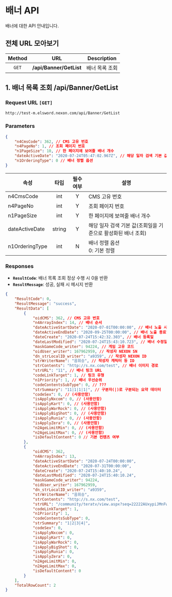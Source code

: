 # 배너 API
배너에 대한 API 안내입니다.

## 전체 URL 모아보기
| Method | URL | Description |
| :----: | ---- | ---- |
| `GET` | **/api/Banner/GetList** | 배너 목록 조회 |

## 1. 배너 목록 조회 /api/Banner/GetList
### Request URL `[GET]`
```
http://test-m.elsword.nexon.com/api/Banner/GetList
```

### Parameters
```json
{
	"n4CmsCode": 362, // CMS 고유 번호
	"n4PageNo": 1, // 조회 페이지 번호
	"n1PageSize": 10, // 한 페이지에 보여줄 배너 개수
	"dateActiveDate": "2020-07-24T05:47:02.967Z", // 해당 일자 검색 기본 값(조회일을 기준으로 활성화된 배너 조회)
	"n1OrderingType": 0 // 배너 정렬 옵션
}
```

| 속성 | 타입 | 필수여부 | 설명 |
| ---- | :----: | :----: | ---- |
| n4CmsCode | int | Y | CMS 고유 번호 |
| n4PageNo | int | Y | 조회 페이지 번호 |
| n1PageSize | int | Y | 한 페이지에 보여줄 배너 개수 |
| dateActiveDate | string | Y | 해당 일자 검색 기본 값(조회일을 기준으로 활성화된 배너 조회) |
| n1OrderingType | int | N | 배너 정렬 옵션<br>0: 기본 정렬 |

### Responses
* **`ResultCode`**: 배너 목록 조회 정상 수행 시 0을 반환
* **`ResultMessage`**: 성공, 실패 시 메시지 반환

```json
{
	"ResultCode": 0,
	"ResultMessage": "success",
	"ResultData": [
		{
			"oidCMS": 362, // CMS 고유 번호
			"n4ArrayIndex": 14, // 배너 순서
			"dateActiveStartDate": "2020-07-01T00:00:00", // 배너 노출 시작일
			"dateActiveEndDate": "2020-09-25T00:00:00", // 배너 노출 종료일
			"dateCreate": "2020-07-24T15:42:32.303", // 배너 등록일
			"dateLastModified": "2020-07-24T15:43:10.723", // 배너 수정일
			"maskGameCode_writer": 94224, // 게임 고유 코드
			"oidUser_writer": 167962959, // 작성자 NEXON SN
			"dn_strLocalID_writer": "a9359", // 작성자 NEXON ID
			"strWriterName": "음휘승", // 작성자 캐릭터 등 ID
			"strContents": "http://s.nx.com/test", // 배너 이미지 경로
			"strURL": "11", // 배너 링크 URL
			"codeLinkTarget": 1, // 링크 유형
			"n1Priority": 1, // 배너 우선순위
			"codeContentsSubType": 0, // ???
			"strSummary": "11|1|1|1|", // 구분자(|)로 구분되는 요약 데이터
			"codeSex": 0, // (사용안함)
			"isApplyNxcom": 0, // (사용안함)
			"isApplyKart": 0, // (사용안함)
			"isApplyWarRock": 0, // (사용안함)
			"isApplyBigShot": 0, // (사용안함)
			"isApplyRunia": 0, // (사용안함)
			"isApplyZera": 0, // (사용안함)
			"n2AgeLimitMin": 0, // (사용안함)
			"n2AgeLimitMax": 0, // (사용안함)
			"isDefaultContent": 0 // 기본 컨텐츠 여부
		},
		{
			"oidCMS": 362,
			"n4ArrayIndex": 13,
			"dateActiveStartDate": "2020-07-24T00:00:00",
			"dateActiveEndDate": "2020-07-31T00:00:00",
			"dateCreate": "2020-07-24T15:40:10.24",
			"dateLastModified": "2020-07-24T15:40:10.24",
			"maskGameCode_writer": 94224,
			"oidUser_writer": 167962959,
			"dn_strLocalID_writer": "a9359",
			"strWriterName": "음휘승",
			"strContents": "http://s.nx.com/test",
			"strURL": "/community/teratv/view.aspx?seq=22222AUxypiJMnFw&categoryID=1&listType=A",
			"codeLinkTarget": 1,
			"n1Priority": 1,
			"codeContentsSubType": 0,
			"strSummary": "1|2|3|4|",
			"codeSex": 0,
			"isApplyNxcom": 0,
			"isApplyKart": 0,
			"isApplyWarRock": 0,
			"isApplyBigShot": 0,
			"isApplyRunia": 0,
			"isApplyZera": 0,
			"n2AgeLimitMin": 0,
			"n2AgeLimitMax": 0,
			"isDefaultContent": 0
		}
	],
	"TotalRowCount": 2
}
```
